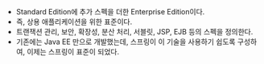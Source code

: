 - Standard Edition에 추가 스펙을 더한 Enterprise Edition이다.
- 즉, 상용 애플리케이션을 위한 표준이다.
- 트랜잭션 관리, 보안, 확장성, 분산 처리, 서블릿, JSP, EJB 등의 스펙을 정의한다.
- 기존에는 Java EE 만으로 개발했는데, 스프링이 이 기술을 사용하기 쉽도록 구성하여, 이제는 스프링이 표준이 되었다.